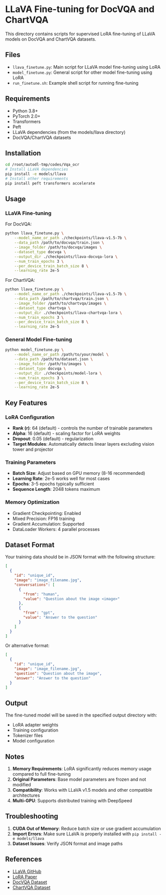 # LLaVA Fine-tuning for DocVQA and ChartVQA

This directory contains scripts for supervised LoRA fine-tuning of LLaVA models on DocVQA and ChartVQA datasets.

## Files

- `llava_finetune.py`: Main script for LLaVA model fine-tuning using LoRA
- `model_finetune.py`: General script for other model fine-tuning using LoRA
- `run_finetune.sh`: Example shell script for running fine-tuning

## Requirements

- Python 3.8+
- PyTorch 2.0+
- Transformers
- Peft
- LLaVA dependencies (from the models/llava directory)
- DocVQA/ChartVQA datasets

## Installation

```bash
cd /root/autodl-tmp/codes/Vqa_ocr
# Install LLaVA dependencies
pip install -e models/llava
# Install other requirements
pip install peft transformers accelerate
```

## Usage

### LLaVA Fine-tuning

For DocVQA:
```bash
python llava_finetune.py \
    --model_name_or_path ./checkpoints/llava-v1.5-7b \
    --data_path /path/to/docvqa/train.json \
    --image_folder /path/to/docvqa/images \
    --dataset_type docvqa \
    --output_dir ./checkpoints/llava-docvqa-lora \
    --num_train_epochs 3 \
    --per_device_train_batch_size 8 \
    --learning_rate 2e-5
```

For ChartVQA:
```bash
python llava_finetune.py \
    --model_name_or_path ./checkpoints/llava-v1.5-7b \
    --data_path /path/to/chartvqa/train.json \
    --image_folder /path/to/chartvqa/images \
    --dataset_type chartvqa \
    --output_dir ./checkpoints/llava-chartvqa-lora \
    --num_train_epochs 3 \
    --per_device_train_batch_size 8 \
    --learning_rate 2e-5
```

### General Model Fine-tuning

```bash
python model_finetune.py \
    --model_name_or_path /path/to/your/model \
    --data_path /path/to/dataset.json \
    --image_folder /path/to/images \
    --dataset_type docvqa \
    --output_dir ./checkpoints/model-lora \
    --num_train_epochs 3 \
    --per_device_train_batch_size 8 \
    --learning_rate 2e-5
```

## Key Features

### LoRA Configuration
- **Rank (r)**: 64 (default) - controls the number of trainable parameters
- **Alpha**: 16 (default) - scaling factor for LoRA weights
- **Dropout**: 0.05 (default) - regularization
- **Target Modules**: Automatically detects linear layers excluding vision tower and projector

### Training Parameters
- **Batch Size**: Adjust based on GPU memory (8-16 recommended)
- **Learning Rate**: 2e-5 works well for most cases
- **Epochs**: 3-5 epochs typically sufficient
- **Sequence Length**: 2048 tokens maximum

### Memory Optimization
- Gradient Checkpointing: Enabled
- Mixed Precision: FP16 training
- Gradient Accumulation: Supported
- DataLoader Workers: 4 parallel processes

## Dataset Format

Your training data should be in JSON format with the following structure:

```json
[
  {
    "id": "unique_id",
    "image": "image_filename.jpg",
    "conversations": [
      {
        "from": "human",
        "value": "Question about the image <image>"
      },
      {
        "from": "gpt", 
        "value": "Answer to the question"
      }
    ]
  }
]
```

Or alternative format:

```json
[
  {
    "id": "unique_id",
    "image": "image_filename.jpg",
    "question": "Question about the image",
    "answer": "Answer to the question"
  }
]
```

## Output

The fine-tuned model will be saved in the specified output directory with:
- LoRA adapter weights
- Training configuration
- Tokenizer files
- Model configuration

## Notes

1. **Memory Requirements**: LoRA significantly reduces memory usage compared to full fine-tuning
2. **Original Parameters**: Base model parameters are frozen and not modified
3. **Compatibility**: Works with LLaVA v1.5 models and other compatible architectures
4. **Multi-GPU**: Supports distributed training with DeepSpeed

## Troubleshooting

1. **CUDA Out of Memory**: Reduce batch size or use gradient accumulation
2. **Import Errors**: Make sure LLaVA is properly installed with `pip install -e models/llava`
3. **Dataset Issues**: Verify JSON format and image paths

## References

- [LLaVA GitHub](https://github.com/haotian-liu/LLaVA)
- [LoRA Paper](https://arxiv.org/abs/2106.09685)
- [DocVQA Dataset](https://www.docvqa.org/)
- [ChartVQA Dataset](https://github.com/vis-nlp/ChartVQA)